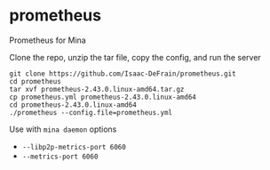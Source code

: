 # prometheus

Prometheus for Mina

Clone the repo, unzip the tar file, copy the config, and run the server

```
git clone https://github.com/Isaac-DeFrain/prometheus.git
cd prometheus
tar xvf prometheus-2.43.0.linux-amd64.tar.gz
cp prometheus.yml prometheus-2.43.0.linux-amd64
cd prometheus-2.43.0.linux-amd64
./prometheus --config.file=prometheus.yml
```

Use with `mina daemon` options
- `--libp2p-metrics-port 6060`
- `--metrics-port 6060`
